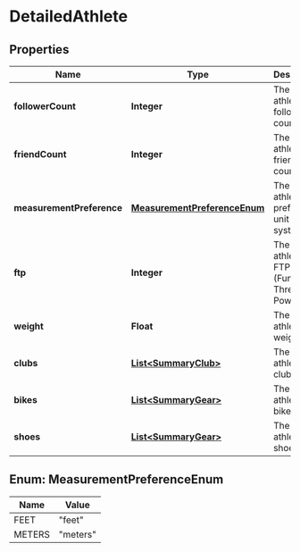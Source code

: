 # DetailedAthlete

## Properties
Name | Type | Description | Notes
------------ | ------------- | ------------- | -------------
**followerCount** | **Integer** | The athlete&#x27;s follower count. |  [optional]
**friendCount** | **Integer** | The athlete&#x27;s friend count. |  [optional]
**measurementPreference** | [**MeasurementPreferenceEnum**](#MeasurementPreferenceEnum) | The athlete&#x27;s preferred unit system. |  [optional]
**ftp** | **Integer** | The athlete&#x27;s FTP (Functional Threshold Power). |  [optional]
**weight** | **Float** | The athlete&#x27;s weight. |  [optional]
**clubs** | [**List&lt;SummaryClub&gt;**](SummaryClub.md) | The athlete&#x27;s clubs. |  [optional]
**bikes** | [**List&lt;SummaryGear&gt;**](SummaryGear.md) | The athlete&#x27;s bikes. |  [optional]
**shoes** | [**List&lt;SummaryGear&gt;**](SummaryGear.md) | The athlete&#x27;s shoes. |  [optional]

<a name="MeasurementPreferenceEnum"></a>
## Enum: MeasurementPreferenceEnum
Name | Value
---- | -----
FEET | &quot;feet&quot;
METERS | &quot;meters&quot;
